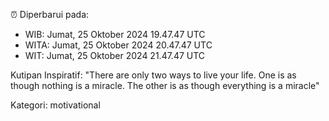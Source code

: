 ⏰ Diperbarui pada:
- WIB: Jumat, 25 Oktober 2024 19.47.47 UTC
- WITA: Jumat, 25 Oktober 2024 20.47.47 UTC
- WIT: Jumat, 25 Oktober 2024 21.47.47 UTC

Kutipan Inspiratif:
"There are only two ways to live your life. One is as though nothing is a miracle. The other is as though everything is a miracle"


Kategori: motivational

